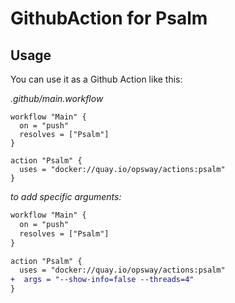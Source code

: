 # GithubAction for Psalm

## Usage

You can use it as a Github Action like this:

_.github/main.workflow_
```
workflow "Main" {
  on = "push"
  resolves = ["Psalm"]
}

action "Psalm" {
  uses = "docker://quay.io/opsway/actions:psalm"
}
```

_to add specific arguments:_
```diff
workflow "Main" {
  on = "push"
  resolves = ["Psalm"]
}

action "Psalm" {
  uses = "docker://quay.io/opsway/actions:psalm"
+  args = "--show-info=false --threads=4"
}
```
